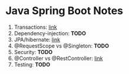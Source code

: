 # Java Spring Boot Notes

1. Transactions: [link](transactions.md)
2. Dependency-injection: __TODO__
3. JPA/hibernate: [link](jpa-hibernate.md)
4. @RequestScope vs @Singleton: __TODO__
5. Security: __TODO__
6. @Controller vs @RestController: [link](controller-restcontroller.md)
7. Testing: __TODO__
